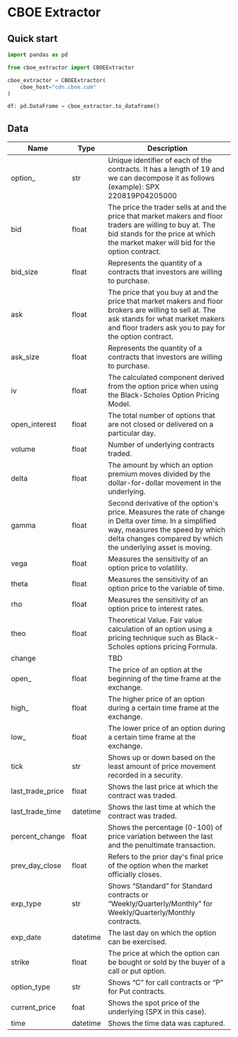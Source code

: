 # CBOE Extractor

## Quick start

```python
import pandas as pd

from cboe_extractor import CBOEExtractor

cboe_extractor = CBOEExtractor(
    cboe_host="cdn.cboe.com"
)

df: pd.DataFrame = cboe_extractor.to_dataframe()
```

## Data

| Name             | Type     | Description                                                                                                                                                                                               |
|------------------|----------|-----------------------------------------------------------------------------------------------------------------------------------------------------------------------------------------------------------|
| option_          | str      | Unique identifier of each of the contracts. It has a length of 19 and we can decompose it as follows (example): SPX 220819P04205000                                                                       |
| bid              | float    | The price the trader sells at and the price that market makers and floor traders are willing to buy at. The bid stands for the price at which the market maker will bid for the option contract.          |
| bid_size         | float    | Represents the quantity of a contracts that investors are willing to purchase.                                                                                                                            |
| ask              | float    | The price that you buy at and the price that market makers and floor brokers are willing to sell at. The ask stands for what market makers and floor traders ask you to pay for the option contract.      |
| ask_size         | float    | Represents the quantity of a contracts that investors are willing to purchase.                                                                                                                            |
| iv               | float    | The calculated component derived from the option price when using the Black-Scholes Option Pricing Model.                                                                                                 |
| open_interest    | float    | The total number of options that are not closed or delivered on a particular day.                                                                                                                         |
| volume           | float    | Number of underlying contracts traded.                                                                                                                                                                    |
| delta            | float    | The amount by which an option premium moves divided by the dollar-for-dollar movement in the underlying.                                                                                                  |
| gamma            | float    | Second derivative of the option's price. Measures the rate of change in Delta over time. In a simplified way, measures the speed by which delta changes compared by which the underlying asset is moving. |
| vega             | float    | Measures the sensitivity of an option price to volatility.                                                                                                                                                |
| theta            | float    | Measures the sensitivity of an option price to the variable of time.                                                                                                                                      |
| rho              | float    | Measures the sensitivity of an option price to interest rates.                                                                                                                                            |
| theo             | float    | Theoretical Value. Fair value calculation of an option using a pricing technique such as Black-Scholes options pricing Formula.                                                                           |
| change           |          | TBD                                                                                                                                                                                                       |
| open_            | float    | The price of an option at the beginning of the time frame at the exchange.                                                                                                                                |
| high_            | float    | The higher price of an option during a certain time frame at the exchange.                                                                                                                                |
| low_             | float    | The lower price of an option during a certain time frame at the exchange.                                                                                                                                 |
| tick             | str      | Shows up or down based on the least amount of price movement recorded in a security.                                                                                                                      |
| last_trade_price | float    | Shows the last price at which the contract was traded.                                                                                                                                                    |
| last_trade_time  | datetime | Shows the last time at which the contract was traded.                                                                                                                                                     |
| percent_change   | float    | Shows the percentage (0-100) of price variation between the last and the penultimate transaction.                                                                                                         |
| prev_day_close   | float    | Refers to the prior day's final price of the option when the market officially closes.                                                                                                                    |
| exp_type         | str      | Shows “Standard” for Standard contracts or “Weekly/Quarterly/Monthly” for Weekly/Quarterly/Monthly contracts.                                                                                             |
| exp_date         | datetime | The last day on which the option can be exercised.                                                                                                                                                        |
| strike           | float    | The price at which the option can be bought or sold by the buyer of a call or put option.                                                                                                                 |
| option_type      | str      | Shows “C” for call contracts or “P” for Put contracts.                                                                                                                                                    |
| current_price    | foat     | Shows the spot price of the underlying (SPX in this case).                                                                                                                                                |
| time             | datetime | Shows the time data was captured.                                                                                                                                                                         |